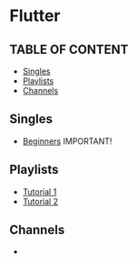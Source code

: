 # Flutter

## TABLE OF CONTENT
- [Singles](#Singles)
- [Playlists](#Playlists)
- [Channels](#Channels)

## Singles
- [Beginners](https://www.youtube.com/watch?v=VPvVD8t02U8) IMPORTANT!

## Playlists
- [Tutorial 1](https://www.youtube.com/playlist?list=PL4cUxeGkcC9jLYyp2Aoh6hcWuxFDX6PBJ)
- [Tutorial 2](https://www.youtube.com/playlist?list=PLzMcBGfZo4-knQWGK2IC49Q_5AnQrFpzv)

## Channels
- 

